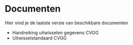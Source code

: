 # Documenten
Hier vind je de laatste versie van beschikbare documenten
- Handreiking uitwisselen gegevens CVGG
- Uitwisselstandaard CVGG
